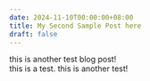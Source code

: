 ```yaml
---
date: 2024-11-10T00:00:00+08:00
title: My Second Sample Post here
draft: false
---
```


this is another test blog post!\
this is a test.
this is another test!
